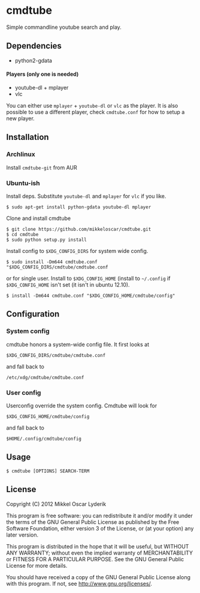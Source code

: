 # cmdtube

Simple commandline youtube search and play.

## Dependencies
* python2-gdata

#### Players (only one is needed)
* youtube-dl + mplayer
* vlc

You can either use `mplayer` + `youtube-dl` or `vlc` as the player. It is also
possible to use a different player, check `cmdtube.conf` for how to setup a new
player.

## Installation

### Archlinux

Install `cmdtube-git` from AUR

### Ubuntu-ish

Install deps. Substitute `youtube-dl` and `mplayer` for `vlc` if you like.

    $ sudo apt-get install python-gdata youtube-dl mplayer

Clone and install cmdtube

    $ git clone https://github.com/mikkeloscar/cmdtube.git 
    $ cd cmdtube
    $ sudo python setup.py install

Install config to `$XDG_CONFIG_DIRS` for system wide config.

    $ sudo install -Dm644 cmdtube.conf "$XDG_CONFIG_DIRS/cmdtube/cmdtube.conf

or for single user. Install to `$XDG_CONFIG_HOME` (install to `~/.config` if
`$XDG_CONFIG_HOME` isn't set (it isn't in ubuntu 12.10).

    $ install -Dm644 cmdtube.conf "$XDG_CONFIG_HOME/cmdtube/config"


## Configuration

### System config

cmdtube honors a system-wide config file. It first looks at

    $XDG_CONFIG_DIRS/cmdtube/cmdtube.conf

and fall back to

    /etc/xdg/cmdtube/cmdtube.conf

### User config

Userconfig override the system config. Cmdtube will look for

    $XDG_CONFIG_HOME/cmdtube/config

and fall back to

    $HOME/.config/cmdtube/config

## Usage

    $ cmdtube [OPTIONS] SEARCH-TERM

## License
Copyright (C) 2012  Mikkel Oscar Lyderik

This program is free software: you can redistribute it and/or modify
it under the terms of the GNU General Public License as published by
the Free Software Foundation, either version 3 of the License, or
(at your option) any later version.

This program is distributed in the hope that it will be useful,
but WITHOUT ANY WARRANTY; without even the implied warranty of
MERCHANTABILITY or FITNESS FOR A PARTICULAR PURPOSE.  See the
GNU General Public License for more details.

You should have received a copy of the GNU General Public License
along with this program.  If not, see <http://www.gnu.org/licenses/>.
